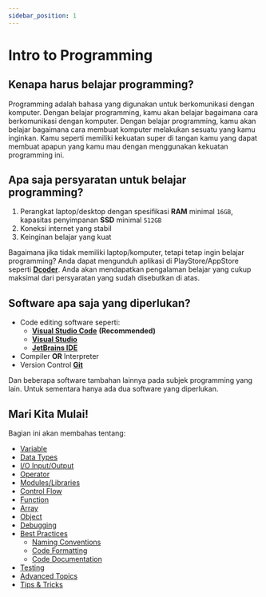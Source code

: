 ```yaml
---
sidebar_position: 1
---
```


# Intro to Programming

## Kenapa harus belajar programming?

Programming adalah bahasa yang digunakan untuk berkomunikasi dengan komputer. Dengan belajar programming, kamu akan belajar bagaimana cara berkomunikasi dengan komputer. Dengan belajar programming, kamu akan belajar bagaimana cara membuat komputer melakukan sesuatu yang kamu inginkan. Kamu seperti memiliki kekuatan super di tangan kamu yang dapat membuat apapun yang kamu mau dengan menggunakan kekuatan programming ini.

## Apa saja persyaratan untuk belajar programming?

1. Perangkat laptop/desktop dengan spesifikasi **RAM** minimal `16GB`, kapasitas penyimpanan **SSD** minimal `512GB`
2. Koneksi internet yang stabil
3. Keinginan belajar yang kuat

Bagaimana jika tidak memiliki laptop/komputer, tetapi tetap ingin belajar programming? Anda dapat mengunduh aplikasi di PlayStore/AppStore seperti **[Dcoder](https://dcoder.tech/)**. Anda akan mendapatkan pengalaman belajar yang cukup maksimal dari persyaratan yang sudah disebutkan di atas.

## Software apa saja yang diperlukan?

- Code editing software seperti:
  - **[Visual Studio Code](https://code.visualstudio.com/)** **(Recommended)**
  - **[Visual Studio](https://visualstudio.microsoft.com/)**
  - **[JetBrains IDE](https://www.jetbrains.com/)**
- Compiler **OR** Interpreter
- Version Control **[Git](https://git-scm.com/)**

Dan beberapa software tambahan lainnya pada subjek programming yang lain. Untuk sementara hanya ada dua software yang diperlukan.

## Mari Kita Mulai!

Bagian ini akan membahas tentang:

- [Variable](./variables)
- [Data Types](./data-types)
- [I/O Input/Output](./io)
- [Operator](./operator)
- [Modules/Libraries](./modules)
- [Control Flow](./control-flow)
- [Function](./function)
- [Array](./function)
- [Object](./object)
- [Debugging](./debugging)
- [Best Practices](./best-practices)
  - [Naming Conventions](./naming-conventions)
  - [Code Formatting](./code-formatting)
  - [Code Documentation](./code-documentation)
- [Testing](./testing)
- [Advanced Topics](./advanced-topics)
- [Tips & Tricks](./tipsntricks)
